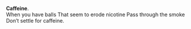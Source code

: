 **Caffeine**.  
When you have balls
That seem to erode nicotine
Pass through the smoke
Don’t settle for caffeine.  

